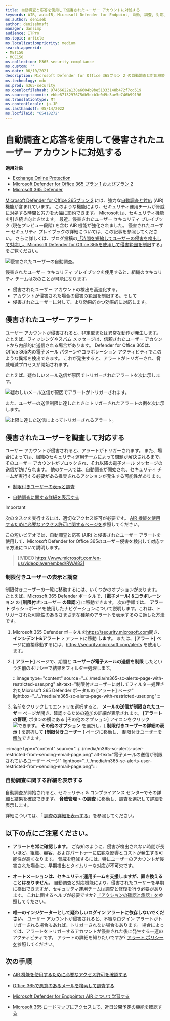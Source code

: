 ```yaml
---
title: 自動調査と応答を使用して侵害されたユーザー アカウントに対処する
keywords: AIR, autoIR, Microsoft Defender for Endpoint, 自動, 調査, 対応, 修復, 脅威, 高度, 脅威, 保護, 侵害されました
ms.author: deniseb
author: denisebmsft
manager: dansimp
audience: ITPro
ms.topic: article
ms.localizationpriority: medium
search.appverid:
- MET150
- MOE150
ms.collection: M365-security-compliance
ms.custom: ''
ms.date: 06/10/2021
description: Microsoft Defender for Office 365プラン 2 の自動調査と対応機能を使用して、侵害されたユーザー アカウントを検出して対処するプロセスを高速化する方法について説明します。
ms.technology: mdo
ms.prod: m365-security
ms.openlocfilehash: 97466622a138a6604b9be51333148b472f7cd519
ms.sourcegitcommit: ebbe8713297675db5dcb3e0d9c3ae5e746b99196
ms.translationtype: MT
ms.contentlocale: ja-JP
ms.lasthandoff: 05/14/2022
ms.locfileid: "65418272"
---
```

# <a name="address-compromised-user-accounts-with-automated-investigation-and-response"></a>自動調査と応答を使用して侵害されたユーザー アカウントに対処する

**適用対象**
- [Exchange Online Protection](exchange-online-protection-overview.md)
- [Microsoft Defender for Office 365 プラン 1 およびプラン 2](defender-for-office-365.md)
- [Microsoft 365 Defender](../defender/microsoft-365-defender.md)

[Microsoft Defender for Office 365プラン 2](defender-for-office-365.md#microsoft-defender-for-office-365-plan-1-and-plan-2) には、強力な[自動調査と対応](office-365-air.md) (AIR) 機能が含まれています。 このような機能により、セキュリティ運用チームが脅威に対処する時間と労力を大幅に節約できます。 Microsoft は、セキュリティ機能を引き続き向上させます。 最近、侵害されたユーザー セキュリティ プレイブック (現在プレビュー段階) を含む AIR 機能が強化されました。 侵害されたユーザー セキュリティ プレイブックの詳細については、この記事を参照してください。 さらに詳しくは、ブログ投稿の[「時間を短縮してユーザーの侵害を検出して対応し、Microsoft Defender for Office 365を使用して侵害範囲を制限](https://techcommunity.microsoft.com/t5/Security-Privacy-and-Compliance/Speed-up-time-to-detect-and-respond-to-user-compromise-and-limit/ba-p/977053)する」をご覧ください。

![侵害されたユーザーの自動調査。](/microsoft-365/media/office365atp-compduserinvestigation.jpg)

侵害されたユーザー セキュリティ プレイブックを使用すると、組織のセキュリティ チームは次のことが可能になります。

- 侵害されたユーザー アカウントの検出を高速化する。
- アカウントが侵害された場合の侵害の範囲を制限する。そして
- 侵害されたユーザーに対して、より効果的かつ効率的に対応します。

## <a name="compromised-user-alerts"></a>侵害されたユーザー アラート

ユーザー アカウントが侵害されると、非定型または異常な動作が発生します。 たとえば、フィッシングやスパム メッセージは、信頼されたユーザー アカウントから内部的に送信される場合があります。 Defender for Office 365は、Office 365内の電子メール パターンやコラボレーション アクティビティでこのような異常を検出できます。 これが発生すると、アラートがトリガーされ、脅威軽減プロセスが開始されます。

たとえば、疑わしいメール送信が原因でトリガーされたアラートを次に示します。

![疑わしいメール送信が原因でアラートがトリガーされます。](/microsoft-365/media/office365atp-suspiciousemailsendalert.jpg)

また、ユーザーの送信制限に達したときにトリガーされたアラートの例を次に示します。

![上限に達した送信によってトリガーされるアラート。](/microsoft-365/media/office365atp-sendinglimitreached.jpg)

## <a name="investigate-and-respond-to-a-compromised-user"></a>侵害されたユーザーを調査して対応する

ユーザー アカウントが侵害されると、アラートがトリガーされます。 また、場合によっては、組織のセキュリティ運用チームによって問題が解決されるまで、そのユーザー アカウントがブロックされ、それ以降の電子メール メッセージの送信が妨げられます。 他のケースでは、自動調査が開始され、セキュリティ チームが実行する必要がある推奨されるアクションが発生する可能性があります。

- [制限付きユーザーの表示と調査](#view-and-investigate-restricted-users)

- [自動調査に関する詳細を表示する](#view-details-about-automated-investigations)

> [!IMPORTANT]
> 次のタスクを実行するには、適切なアクセス許可が必要です。 [AIR 機能を使用するために必要なアクセス許可に関するページを](office-365-air.md#required-permissions-to-use-air-capabilities)参照してください。

この短いビデオでは、自動調査と応答 (AIR) と侵害されたユーザー アラートを使用して、Microsoft Defender for Office 365のユーザー侵害を検出して対応する方法について説明します。
> [!VIDEO https://www.microsoft.com/en-us/videoplayer/embed/RWAl83]

### <a name="view-and-investigate-restricted-users"></a>制限付きユーザーの表示と調査

制限付きユーザーの一覧に移動するには、いくつかのオプションがあります。 たとえば、Microsoft 365 Defender ポータルで、[**電子メール] &コラボレーション** の [**制限付き**\>ユーザー **の確認**\>] に移動できます。 次の手順では、 **アラート** ダッシュボードを使用したナビゲーションについて説明します。これは、トリガーされた可能性のあるさまざまな種類のアラートを表示するのに適した方法です。

1. Microsoft 365 Defender ポータルを<https://security.microsoft.com>開き、**インシデント&アラート** \> アラートに移動 **します**。 または、**[アラート]** ページに直接移動するには、<https://security.microsoft.com/alerts> を使用します。

2. [ **アラート]** ページで、期間と **ユーザーが電子メールの送信を制限** したという名前のポリシーで結果をフィルター処理します。

   :::image type="content" source="../../media/m365-sc-alerts-page-with-restricted-user.png" alt-text="制限付きユーザーに対してフィルター処理されたMicrosoft 365 Defender ポータルの [アラート] ページ" lightbox="../../media/m365-sc-alerts-page-with-restricted-user.png":::

3. 名前をクリックしてエントリを選択すると、 **メールの送信が制限されたユーザー** ページが開き、確認するための追加の詳細が表示されます。 **[アラートの管理**] ボタンの横にある [その他のオプション] アイコンをクリック![できます。](../../media/m365-cc-sc-more-actions-icon.png) **その他のオプション** を選択し、[ **制限付きユーザーの詳細の表示** ] を選択して **[制限付きユーザー** ] ページに移動し、 [制限付きユーザーを解放](removing-user-from-restricted-users-portal-after-spam.md)できます。

  :::image type="content" source="../../media/m365-sc-alerts-user-restricted-from-sending-email-page.png" alt-text="電子メールの送信が制限されているユーザー ページ" lightbox="../../media/m365-sc-alerts-user-restricted-from-sending-email-page.png":::

### <a name="view-details-about-automated-investigations"></a>自動調査に関する詳細を表示する

自動調査が開始されると、セキュリティ & コンプライアンス センターでその詳細と結果を確認できます。 **脅威管理** \> **の調査** に移動し、調査を選択して詳細を表示します。

詳細については、「 [調査の詳細を表示する](air-view-investigation-results.md)」を参照してください。

## <a name="keep-the-following-points-in-mind"></a>以下の点にご注意ください。

- **アラートを常に確認します**。 ご存知のように、侵害が検出されない時間が長いほど、組織、顧客、およびパートナーに広範な影響とコストが発生する可能性が高くなります。 脅威を軽減するには、特にユーザーのアカウントが侵害された場合に、早期検出とタイムリーな対応が不可欠です。

- **オートメーションは、セキュリティ運用チームを支援しますが、置き換えることはありません**。 自動調査と対応機能により、侵害されたユーザーを早期に検出できますが、セキュリティ運用チームは調査と修復を行う必要があります。 これに関するヘルプが必要ですか? [「アクションの確認と承認」を](air-review-approve-pending-completed-actions.md)参照してください。

- **唯一のインジケーターとして疑わしいログイン アラートに依存しないでください**。 ユーザー アカウントが侵害されると、不審なログイン アラートがトリガーされる場合もあれば、トリガーされない場合もあります。 場合によっては、アラートをトリガーするアカウントが侵害された後に発生する一連のアクティビティです。 アラートの詳細を知りたいですか? [アラート ポリシーを](../../compliance/alert-policies.md)参照してください。

## <a name="next-steps"></a>次の手順

- [AIR 機能を使用するために必要なアクセス許可を確認する](office-365-air.md#required-permissions-to-use-air-capabilities)

- [Office 365で悪意のあるメールを検索して調査する](investigate-malicious-email-that-was-delivered.md)

- [Microsoft Defender for Endpointの AIR について学習する](/windows/security/threat-protection/microsoft-defender-atp/automated-investigations)

- [Microsoft 365 ロードマップにアクセスして、近日公開予定の機能を確認する](https://www.microsoft.com/microsoft-365/roadmap?filters=)
